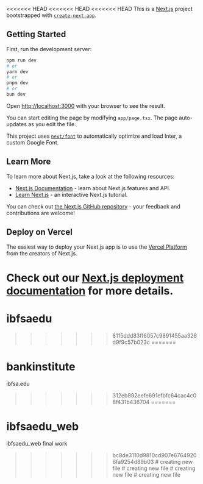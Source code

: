 <<<<<<< HEAD
<<<<<<< HEAD
<<<<<<< HEAD
This is a [Next.js](https://nextjs.org/) project bootstrapped with [`create-next-app`](https://github.com/vercel/next.js/tree/canary/packages/create-next-app).

## Getting Started

First, run the development server:

```bash
npm run dev
# or
yarn dev
# or
pnpm dev
# or
bun dev
```

Open [http://localhost:3000](http://localhost:3000) with your browser to see the result.

You can start editing the page by modifying `app/page.tsx`. The page auto-updates as you edit the file.

This project uses [`next/font`](https://nextjs.org/docs/basic-features/font-optimization) to automatically optimize and load Inter, a custom Google Font.

## Learn More

To learn more about Next.js, take a look at the following resources:

- [Next.js Documentation](https://nextjs.org/docs) - learn about Next.js features and API.
- [Learn Next.js](https://nextjs.org/learn) - an interactive Next.js tutorial.

You can check out [the Next.js GitHub repository](https://github.com/vercel/next.js/) - your feedback and contributions are welcome!

## Deploy on Vercel

The easiest way to deploy your Next.js app is to use the [Vercel Platform](https://vercel.com/new?utm_medium=default-template&filter=next.js&utm_source=create-next-app&utm_campaign=create-next-app-readme) from the creators of Next.js.

Check out our [Next.js deployment documentation](https://nextjs.org/docs/deployment) for more details.
=======
# ibfsaedu
>>>>>>> 8115ddd83ff6057c9891455aa326d9f9c57b023c
=======
# bankinstitute
ibfsa.edu
>>>>>>> 312eb892eefe691efbfc64cac4c08f431b436704
=======
# ibfsaedu_web
ibfsaedu_web final work 
>>>>>>> bc8de3110d9810cd907e67649206fa9254d89b03
#   c r e a t i n g   n e w   f i l e  
 #   c r e a t i n g   n e w   f i l e  
 #   c r e a t i n g   n e w   f i l e  
 #   c r e a t i n g   n e w   f i l e  
 